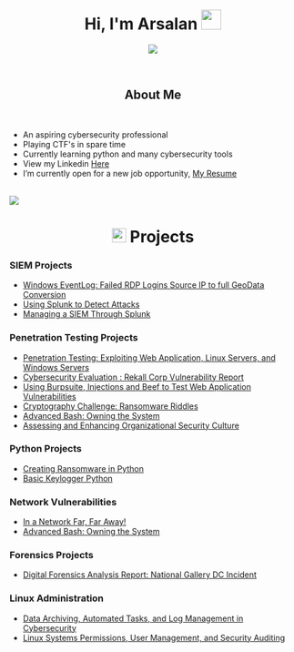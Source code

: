 <h1 align="center">
    <b>Hi, I'm Arsalan</b>
    <img src="https://media.giphy.com/media/hvRJCLFzcasrR4ia7z/giphy.gif" width="35">
</h1>

<p align="center">
    <a href="https://github.com/DenverCoder1/readme-typing-svg">
        <img src="https://steamuserimages-a.akamaihd.net/ugc/860610312554032555/487E65FCC15C60E817F901A747D323B25AB584A1/?imw=5000&imh=5000&ima=fit&impolicy=Letterbox&imcolor=%23000000&letterbox=false">
    </a>
</p>

<br>


<h2 align="center"><b>About Me</b></h2>

<br>

- An aspiring cybersecurity professional
- Playing CTF's in spare time
- Currently learning python and many cybersecurity tools
- View my Linkedin [Here](https://www.linkedin.com/in/arsalan-husain/)
- I’m currently open for a new job opportunity, [My Resume](https://github.com/ArsalanHusainCyberSecurity/Resume/blob/main/Arsalan%20Husain%20Resume%20(8).pdf)

<br>

<img src="https://user-images.githubusercontent.com/73097560/115834477-dbab4500-a447-11eb-908a-139a6edaec5c.gif">

<h1 align="center">
    <img src="https://media2.giphy.com/media/QssGEmpkyEOhBCb7e1/giphy.gif?cid=ecf05e47a0n3gi1bfqntqmob8g9aid1oyj2wr3ds3mg700bl&rid=giphy.gif" width="25">
    <b>Projects</b>
</h1>

<p align="center">

### SIEM Projects
  - [Windows EventLog: Failed RDP Logins Source IP to full GeoData Conversion](https://github.com/ArsalanHusainCyberSecurity/AzureSentinelMAPwithLIVECYBERATTACKS)
  - [Using Splunk to Detect Attacks](https://docs.google.com/document/d/1x5Y5XtZbKr2FSJaY-6lpV217s-Gk32k5wLaRokl_2Dc/edit?usp=sharing)
  - [Managing a SIEM Through Splunk](https://docs.google.com/presentation/d/1eFGcqFonjLHg5jKwRlVcJb7h74XN7QClyX0tZARoTJM/edit#slide=id.g630a814dc5_0_53)


### Penetration Testing Projects
  - [Penetration Testing: Exploiting Web Application, Linux Servers, and Windows Servers](https://docs.google.com/document/d/1qVog1rDJeq0m7_xRCKzbamKF61mwz4KRXU0KKmK4dS0/edit?usp=sharing)
  - [Cybersecurity Evaluation : Rekall Corp Vulnerability Report ](https://docs.google.com/document/d/1qVog1rDJeq0m7_xRCKzbamKF61mwz4KRXU0KKmK4dS0/edit?usp=sharing)
  - [Using Burpsuite, Injections and Beef to Test Web Application Vulnerabilities ](https://docs.google.com/document/d/15T_rOnly7VaZiDOgDq2b-8V-jyUvTV-dcqzZn1TPRqM/edit?usp=sharing)
  - [Cryptography Challenge: Ransomware Riddles](https://docs.google.com/document/d/1Qhb7anw23gH_q9f9RZ7Wn_XxpieLgvt2agVUJ586eQg/edit?usp=sharing)
  - [Advanced Bash: Owning the System](https://docs.google.com/document/d/1VL_glgBVx1Xo97-9mRELlhBXFhwSWSpMtFCsjFs5Fy4/edit?usp=sharing)
  - [Assessing and Enhancing Organizational Security Culture](https://docs.google.com/document/d/1cOdN1_wgg78y6Dpztru2o4bXDvLxwHEjWdDj2AQ3i84/edit?usp=sharing)

### Python Projects
- [Creating Ransomware in Python](https://github.com/ArsalanHusainCyberSecurity/PythonRansomeware/blob/main/README.md)
- [Basic Keylogger Python](https://github.com/ArsalanHusainCyberSecurity/PythonKeylogger/blob/main/README.md)

### Network Vulnerabilities
- [In a Network Far, Far Away!](https://docs.google.com/document/d/1v_vu9mROy56zwocmY2d8gnyaE9lO-xl18E2945_TPEA/edit?usp=sharing)
- [Advanced Bash: Owning the System](https://docs.google.com/document/d/1dXl1gsNPfXeIugq19ffeEPeoZxqMemf2JbGgrZatn28/edit?usp=sharing)

### Forensics Projects
  - [Digital Forensics Analysis Report: National Gallery DC Incident ](https://docs.google.com/document/d/1OuzuL_VOmo2-Te8RlZeYgHPhASidS1U5Kd9nRd8QDas/edit?usp=sharing)

### Linux Administration
- [Data Archiving, Automated Tasks, and Log Management in Cybersecurity](https://docs.google.com/document/d/12IzR_xXiSWyGSod-7MIQDp5L37PRGgNxh-rbFwforkA/edit?usp=sharing)
- [Linux Systems Permissions, User Management, and Security Auditing](https://docs.google.com/document/d/1rkXpMz0pItwExkLVDZSBK43qC7L8KqRlkNwnz0tVBTw/edit?usp=sharing)

<br>

<!-- Content for Cybersecurity Programs -->

</p>
